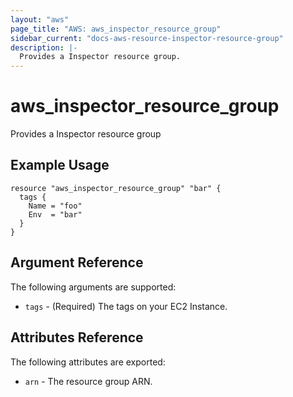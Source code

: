 ```yaml
---
layout: "aws"
page_title: "AWS: aws_inspector_resource_group"
sidebar_current: "docs-aws-resource-inspector-resource-group"
description: |-
  Provides a Inspector resource group.
---
```


# aws\_inspector\_resource\_group

Provides a Inspector resource group

## Example Usage

```
resource "aws_inspector_resource_group" "bar" {
  tags {
    Name = "foo"
    Env  = "bar"
  }
}
```

## Argument Reference

The following arguments are supported:

* `tags` - (Required) The tags on your EC2 Instance.

## Attributes Reference

The following attributes are exported:

* `arn` - The resource group ARN.
